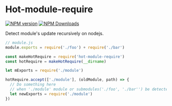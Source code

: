 # Hot-module-require

<!--[![build status](https://img.shields.io/travis/imcuttle/hot-module-require/master.svg?style=flat-square)](https://travis-ci.org/imcuttle/hot-module-require)-->
<!--[![Test coverage](https://img.shields.io/codecov/c/github/imcuttle/hot-module-require.svg?style=flat-square)](https://codecov.io/github/imcuttle/hot-module-require?branch=master)-->
[![NPM version](https://img.shields.io/npm/v/hot-module-require.svg?style=flat-square)](https://www.npmjs.com/package/hot-module-require)
[![NPM Downloads](https://img.shields.io/npm/dm/hot-module-require.svg?style=flat-square&maxAge=43200)](https://www.npmjs.com/package/hot-module-require)

Detect module's update recursively on nodejs.

```javascript
// module.js
module.exports = require('./foo') + require('./bar')
```

```javascript
const makeHotRequire = require('hot-module-require')
const hotRequire = makeHotRequire(__dirname)

let mExports = require('./module')

hotRequire.accept(['./module'], (oldModule, path) => {
  // Do something here 
  // when './module' module or submodules('./foo', './bar'') be detected changed.
  let newExports = require('./module') 
})
```
